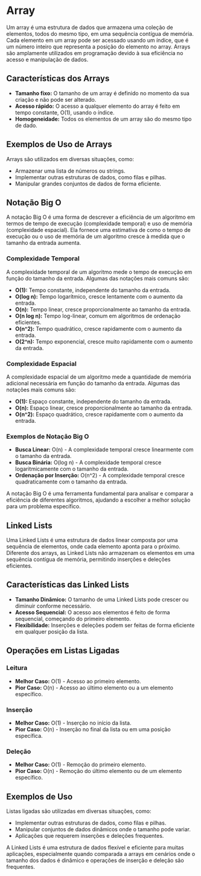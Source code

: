 # Array

Um array é uma estrutura de dados que armazena uma coleção de elementos, todos do mesmo tipo, em uma sequência contígua de memória. Cada elemento em um array pode ser acessado usando um índice, que é um número inteiro que representa a posição do elemento no array. Arrays são amplamente utilizados em programação devido à sua eficiência no acesso e manipulação de dados.

## Características dos Arrays

- **Tamanho fixo:** O tamanho de um array é definido no momento da sua criação e não pode ser alterado.
- **Acesso rápido:** O acesso a qualquer elemento do array é feito em tempo constante, O(1), usando o índice.
- **Homogeneidade:** Todos os elementos de um array são do mesmo tipo de dado.

## Exemplos de Uso de Arrays

Arrays são utilizados em diversas situações, como:

- Armazenar uma lista de números ou strings.
- Implementar outras estruturas de dados, como filas e pilhas.
- Manipular grandes conjuntos de dados de forma eficiente.

## Notação Big O

A notação Big O é uma forma de descrever a eficiência de um algoritmo em termos de tempo de execução (complexidade temporal) e uso de memória (complexidade espacial). Ela fornece uma estimativa de como o tempo de execução ou o uso de memória de um algoritmo cresce à medida que o tamanho da entrada aumenta.

### Complexidade Temporal

A complexidade temporal de um algoritmo mede o tempo de execução em função do tamanho da entrada. Algumas das notações mais comuns são:

- **O(1):** Tempo constante, independente do tamanho da entrada.
- **O(log n):** Tempo logarítmico, cresce lentamente com o aumento da entrada.
- **O(n):** Tempo linear, cresce proporcionalmente ao tamanho da entrada.
- **O(n log n):** Tempo log-linear, comum em algoritmos de ordenação eficientes.
- **O(n^2):** Tempo quadrático, cresce rapidamente com o aumento da entrada.
- **O(2^n):** Tempo exponencial, cresce muito rapidamente com o aumento da entrada.

### Complexidade Espacial

A complexidade espacial de um algoritmo mede a quantidade de memória adicional necessária em função do tamanho da entrada. Algumas das notações mais comuns são:

- **O(1):** Espaço constante, independente do tamanho da entrada.
- **O(n):** Espaço linear, cresce proporcionalmente ao tamanho da entrada.
- **O(n^2):** Espaço quadrático, cresce rapidamente com o aumento da entrada.

### Exemplos de Notação Big O

- **Busca Linear:** O(n) - A complexidade temporal cresce linearmente com o tamanho da entrada.
- **Busca Binária:** O(log n) - A complexidade temporal cresce logaritmicamente com o tamanho da entrada.
- **Ordenação por Inserção:** O(n^2) - A complexidade temporal cresce quadraticamente com o tamanho da entrada.

A notação Big O é uma ferramenta fundamental para analisar e comparar a eficiência de diferentes algoritmos, ajudando a escolher a melhor solução para um problema específico.

## Linked Lists

Uma Linked Lists é uma estrutura de dados linear composta por uma sequência de elementos, onde cada elemento aponta para o próximo. Diferente dos arrays, as Linked Lists não armazenam os elementos em uma sequência contígua de memória, permitindo inserções e deleções eficientes.

## Características das Linked Lists

- **Tamanho Dinâmico:** O tamanho de uma Linked Lists pode crescer ou diminuir conforme necessário.
- **Acesso Sequencial:** O acesso aos elementos é feito de forma sequencial, começando do primeiro elemento.
- **Flexibilidade:** Inserções e deleções podem ser feitas de forma eficiente em qualquer posição da lista.

## Operações em Listas Ligadas

### Leitura

- **Melhor Caso:** O(1) - Acesso ao primeiro elemento.
- **Pior Caso:** O(n) - Acesso ao último elemento ou a um elemento específico.

### Inserção

- **Melhor Caso:** O(1) - Inserção no início da lista.
- **Pior Caso:** O(n) - Inserção no final da lista ou em uma posição específica.

### Deleção

- **Melhor Caso:** O(1) - Remoção do primeiro elemento.
- **Pior Caso:** O(n) - Remoção do último elemento ou de um elemento específico.

## Exemplos de Uso

Listas ligadas são utilizadas em diversas situações, como:

- Implementar outras estruturas de dados, como filas e pilhas.
- Manipular conjuntos de dados dinâmicos onde o tamanho pode variar.
- Aplicações que requerem inserções e deleções frequentes.

A Linked Lists é uma estrutura de dados flexível e eficiente para muitas aplicações, especialmente quando comparada a arrays em cenários onde o tamanho dos dados é dinâmico e operações de inserção e deleção são frequentes.
